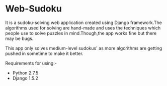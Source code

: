 Web-Sudoku
==========

It is a sudoku-solving web application created using Django framework.The algorithms used for solving are hand-made and uses the techniques which people use to solve puzzles in mind.Though,the app works fine but there may be bugs.

This app only solves medium-level sudokus' as more algorithms are getting pushed in sometime to make it better.

Requirements for using:-

  - Python 2.7.5
  - Django 1.5.2


